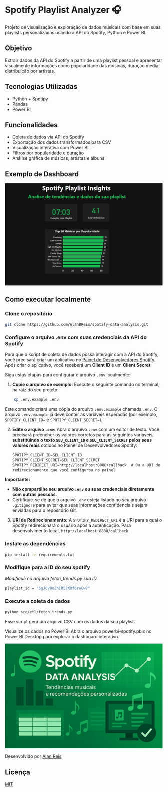 # Spotify Playlist Analyzer 🎧

Projeto de visualização e exploração de dados musicais com base em suas playlists personalizadas usando a API do Spotify, Python e Power BI.

##  Objetivo

Extrair dados da API do Spotify a partir de uma playlist pessoal e apresentar visualmente informações como popularidade das músicas, duração média, distribuição por artistas.

##  Tecnologias Utilizadas

- Python + Spotipy
- Pandas
- Power BI

##  Funcionalidades

- Coleta de dados via API do Spotify
- Exportação dos dados transformados para CSV
- Visualização interativa com Power BI
- Filtros por popularidade e duração
- Análise gráfica de músicas, artistas e álbuns

##  Exemplo de Dashboard

![thumbnail](images/image.png)

##  Como executar localmente

### Clone o repositório
```bash
git clone https://github.com/AlanBReis/spotify-data-analysis.git
```

### Configure o arquivo .env com suas credenciais da API do Spotify

Para que o script de coleta de dados possa interagir com a API do Spotify, você precisará criar um aplicativo no [Painel de Desenvolvedores Spotify](https://developer.spotify.com/dashboard). Após criar o aplicativo, você receberá um **Client ID** e um **Client Secret**.

Siga estas etapas para configurar o arquivo `.env` localmente:

1.  **Copie o arquivo de exemplo:** Execute o seguinte comando no terminal, na raiz do seu projeto:
```bash
    cp .env.example .env
```
Este comando criará uma cópia do arquivo `.env.example` chamada `.env`. O arquivo `.env.example` já deve conter as variáveis esperadas (por exemplo, `SPOTIPY_CLIENT_ID=` e `SPOTIPY_CLIENT_SECRET=`).

2.  **Edite o arquivo `.env`:** Abra o arquivo `.env` com um editor de texto. Você precisará preencher os valores corretos para as seguintes variáveis, **substituindo o texto `SEU_CLIENT_ID` e `SEU_CLIENT_SECRET` pelos seus valores reais** obtidos no Painel de Desenvolvedores Spotify:

    ```
    SPOTIPY_CLIENT_ID=SEU_CLIENT_ID
    SPOTIPY_CLIENT_SECRET=SEU_CLIENT_SECRET
    SPOTIPY_REDIRECT_URI=http://localhost:8888/callback  # Ou a URI de redirecionamento que você configurou no painel
    ```

**Importante:**

* **Não compartilhe seu arquivo `.env` ou suas credenciais diretamente com outras pessoas.**
* Certifique-se de que o arquivo `.env` esteja listado no seu arquivo `.gitignore` para evitar que suas informações confidenciais sejam enviadas para o repositório Git.

3.  **URI de Redirecionamento:** A `SPOTIPY_REDIRECT_URI` é a URI para a qual o Spotify redirecionará o usuário após a autenticação. Para desenvolvimento local, `http://localhost:8888/callback`


### Instale as dependências
```bash
pip install -r requirements.txt
```

### Modifique para a ID do seu spotify
*Modifique no arquivo fetch_trends.py sua ID*

```bash
playlist_id = "5gJ6V0oZhIR52XOf6ruGw7"
```


### Execute a coleta de dados

```bash
python src/etl/fetch_trends.py
```

Esse script gera um arquivo CSV com os dados da sua playlist.

Visualize os dados no Power BI
Abra o arquivo powerbi-spotify.pbix no Power BI Desktop para explorar o dashboard interativo.


![thumbnail](images/thumbnail-spotify-data-analysis.png)



Desenvolvido por  [Alan Reis](https://www.linkedin.com/in/alanbrreis/) 

## Licença

[MIT](https://choosealicense.com/licenses/mit/)


